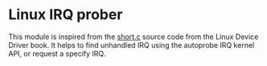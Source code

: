 Linux IRQ prober
==============================

This module is inspired from the [short.c](https://www.cs.fsu.edu/~baker/devices/lxr/http/source/ldd-examples/short/short.c) source code from the Linux Device Driver book.
It helps to find unhandled IRQ using the autoprobe IRQ kernel API, or request a specify IRQ.

